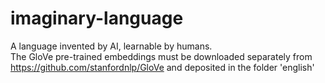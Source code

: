 # imaginary-language
A language invented by AI, learnable by humans.  
The GloVe pre-trained embeddings must be downloaded separately from https://github.com/stanfordnlp/GloVe and deposited in the folder 'english'

